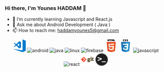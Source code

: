 ### Hi there, I'm Younes HADDAM 👋

<!--
**Younext19/Younext19** is a ✨ _special_ ✨ repository because its `README.md` (this file) appears on your GitHub profile.-->
  
- 🌱 I’m currently learning Javascript and React.js
- 💬 Ask me about Android Development ( Java )
- 📫 How to reach me: haddamyounes5@gmail.com
<p align="center">
  
  <img  src="https://raw.githubusercontent.com/github/explore/80688e429a7d4ef2fca1e82350fe8e3517d3494d/topics/visual-studio-code/visual-studio-code.png" alt="android" width="40" height="40"/>
  <img src="https://devicons.github.io/devicon/devicon.git/icons/android/android-original-wordmark.svg" alt="android" width="40" height="40"/>
    <img src="https://devicons.github.io/devicon/devicon.git/icons/java/java-original-wordmark.svg" alt="java" width="40" height="40"/>

   
  <img src="https://devicons.github.io/devicon/devicon.git/icons/linux/linux-original.svg" alt="linux" width="40" height="40"/>
    <img src="https://www.vectorlogo.zone/logos/firebase/firebase-icon.svg" alt="firebase" width="40" height="40"/> 
 <img src="https://raw.githubusercontent.com/github/explore/80688e429a7d4ef2fca1e82350fe8e3517d3494d/topics/html/html.png" alt="android" width="40" height="40"/>
<img src="https://raw.githubusercontent.com/github/explore/80688e429a7d4ef2fca1e82350fe8e3517d3494d/topics/css/css.png" alt="android" width="40" height="40" />
   <img src="https://devicons.github.io/devicon/devicon.git/icons/javascript/javascript-original.svg" alt="javascript" width="40" height="40"/> 
          <img src="https://devicons.github.io/devicon/devicon.git/icons/react/react-original-wordmark.svg" alt="react" width="40" height="40"/>
<img src="https://raw.githubusercontent.com/github/explore/80688e429a7d4ef2fca1e82350fe8e3517d3494d/topics/git/git.png" alt="android" width="40" height="40"/>
<img src="https://raw.githubusercontent.com/github/explore/80688e429a7d4ef2fca1e82350fe8e3517d3494d/topics/terminal/terminal.png" alt="android" width="40" height="40" />
  </p>
